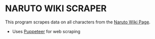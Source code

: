 # NARUTO WIKI SCRAPER

This program scrapes data on all characters from the [Naruto Wiki Page](https://naruto.fandom.com/wiki/Narutopedia).

- Uses [Puppeteer](https://github.com/GoogleChrome/puppeteer) for web scraping
